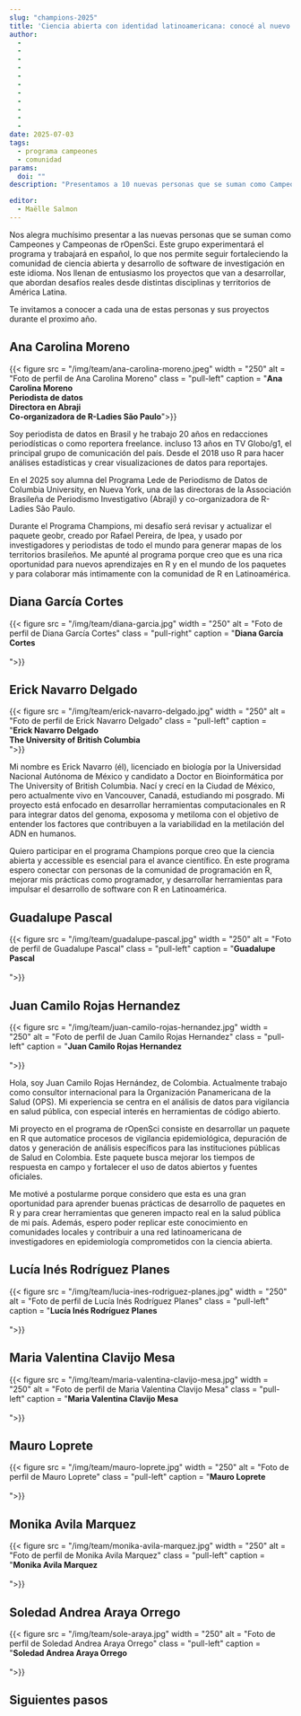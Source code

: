 ```yaml
---
slug: "champions-2025"
title: 'Ciencia abierta con identidad latinoamericana: conocé al nuevo grupo de personas y proyectos del Programa de Campeon(e|a)s de rOpenSci'
author:
  - 
  - 
  - 
  - 
  - 
  - 
  - 
  - 
  - 
  - 
  - 
date: 2025-07-03
tags:
  - programa campeones
  - comunidad
params:
  doi: ""
description: "Presentamos a 10 nuevas personas que se suman como Campeones y Campeonas de rOpenSci, todas originarias de América Latina. Con trayectorias diversas y proyectos inspiradores, impulsan la ciencia abierta desde sus comunidades."

editor:
  - Maëlle Salmon
---
```


Nos alegra muchísimo presentar a las nuevas personas que se suman como Campeones y Campeonas de rOpenSci. Este grupo experimentará el programa y trabajará en español, lo que nos permite seguir fortaleciendo la comunidad de ciencia abierta y desarrollo de software de investigación en este idioma. Nos llenan de entusiasmo los proyectos que van a desarrollar, que abordan desafíos reales desde distintas disciplinas y territorios de América Latina.

Te invitamos a conocer a cada una de estas personas y sus proyectos durante el proximo año. 

## Ana Carolina Moreno

{{< figure src = "/img/team/ana-carolina-moreno.jpeg" width = "250" alt = "Foto de perfil de Ana Carolina Moreno" class = "pull-left" caption = "<strong>Ana Carolina Moreno </br> Periodista de datos </br> Directora en Abraji </br> Co-organizadora de R-Ladies São Paulo</strong>">}}

Soy periodista de datos en Brasil y he trabajo 20 años en redacciones periodísticas o como reportera freelance. incluso 13 años en TV Globo/g1, el principal grupo de comunicación del país. Desde el 2018 uso R para hacer análises estadísticas y crear visualizaciones de datos para reportajes. 

En el 2025 soy alumna del Programa Lede de Periodismo de Datos de Columbia University, en Nueva York, una de las directoras de la Associación Brasileña de Periodismo Investigativo (Abraji) y co-organizadora de R-Ladies São Paulo.

Durante el Programa Champions, mi desafío será revisar y actualizar el paquete geobr, creado por Rafael Pereira, de Ipea, y usado por investigadores y periodistas de todo el mundo para generar mapas de los territorios brasileños. Me apunté al programa porque creo que es una rica oportunidad para nuevos aprendizajes en R y en el mundo de los paquetes y para colaborar más intimamente con la comunidad de R en Latinoamérica.

## Diana García Cortes

{{< figure src = "/img/team/diana-garcia.jpg" width = "250" alt = "Foto de perfil de Diana García Cortes" class = "pull-right" caption = "<strong>Diana García Cortes</br>  </br> </strong>">}}

## Erick Navarro Delgado

{{< figure src = "/img/team/erick-navarro-delgado.jpg" width = "250" alt = "Foto de perfil de Erick Navarro Delgado" class = "pull-left" caption = "<strong>Erick Navarro Delgado </br> The University of British Columbia </br> </strong>">}}

Mi nombre es Erick Navarro (él), licenciado en biología por la Universidad Nacional Autónoma de México y candidato a Doctor en Bioinformática por The University of British Columbia. Nací y crecí en la Ciudad de México, pero actualmente vivo en Vancouver, Canadá, estudiando mi posgrado. Mi proyecto está enfocado en desarrollar herramientas computacionales en R para integrar datos del genoma, exposoma y metiloma con el objetivo de entender los factores que contribuyen a la variabilidad en la metilación del ADN en humanos.

Quiero participar en el programa Champions porque creo que la ciencia abierta y accessible es esencial para el avance científico. En este programa espero conectar con personas de la comunidad de programación en R, mejorar mis prácticas como programador, y desarrollar herramientas para impulsar el desarrollo de software con R en Latinoamérica. 

## Guadalupe Pascal

{{< figure src = "/img/team/guadalupe-pascal.jpg" width = "250" alt = "Foto de perfil de Guadalupe Pascal" class = "pull-left" caption = "<strong>Guadalupe Pascal </br>  </br> </strong>">}}

## Juan Camilo Rojas Hernandez

{{< figure src = "/img/team/juan-camilo-rojas-hernandez.jpg" width = "250" alt = "Foto de perfil de Juan Camilo Rojas Hernandez" class = "pull-left" caption = "<strong>Juan Camilo Rojas Hernandez </br>  </br> </strong>">}}

Hola, soy Juan Camilo Rojas Hernández, de Colombia. Actualmente trabajo como consultor internacional para la Organización Panamericana de la Salud (OPS). Mi experiencia se centra en el análisis de datos para vigilancia en salud pública, con especial interés en herramientas de código abierto.

Mi proyecto en el programa de rOpenSci consiste en desarrollar un paquete en R que automatice procesos de vigilancia epidemiológica, depuración de datos y generación de análisis específicos para las instituciones públicas de Salud en Colombia. Este paquete busca mejorar los tiempos de respuesta en campo y fortalecer el uso de datos abiertos y fuentes oficiales.

Me motivé a postularme porque considero que esta es una gran oportunidad para aprender buenas prácticas de desarrollo de paquetes en R y para crear herramientas que generen impacto real en la salud pública de mi país. Además, espero poder replicar este conocimiento en comunidades locales y contribuir a una red latinoamericana de investigadores en epidemiología comprometidos con la ciencia abierta.

## Lucía Inés Rodríguez Planes

{{< figure src = "/img/team/lucia-ines-rodriguez-planes.jpg" width = "250" alt = "Foto de perfil de Lucía Inés Rodríguez Planes" class = "pull-left" caption = "<strong>Lucía Inés Rodríguez Planes </br>  </br> </strong>">}}

## Maria Valentina Clavijo Mesa

{{< figure src = "/img/team/maria-valentina-clavijo-mesa.jpg" width = "250" alt = "Foto de perfil de Maria Valentina Clavijo Mesa" class = "pull-left" caption = "<strong>Maria Valentina Clavijo Mesa </br>  </br> </strong>">}}

## Mauro Loprete

{{< figure src = "/img/team/mauro-loprete.jpg" width = "250" alt = "Foto de perfil de Mauro Loprete" class = "pull-left" caption = "<strong>Mauro Loprete </br>  </br> </strong>">}}

## Monika Avila Marquez

{{< figure src = "/img/team/monika-avila-marquez.jpg" width = "250" alt = "Foto de perfil de Monika Avila Marquez" class = "pull-left" caption = "<strong>Monika Avila Marquez </br>  </br> </strong>">}}

## Soledad Andrea Araya Orrego

{{< figure src = "/img/team/sole-araya.jpg" width = "250" alt = "Foto de perfil de Soledad Andrea Araya Orrego" class = "pull-left" caption = "<strong>Soledad Andrea Araya Orrego </br>  </br> </strong>">}}

## Siguientes pasos

